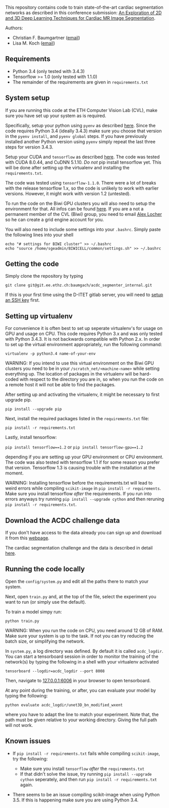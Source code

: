 
This repository contains code to train state-of-the-art cardiac segmentation networks as described in this
conference submission: [An Exploration of 2D and 3D Deep Learning
Techniques for Cardiac MR Image Segmentation](http://www.vision.ee.ethz.ch/~baumgach/papers/ACDC_challenge_paper.pdf).

Authors:
- Christian F. Baumgartner ([email](mailto:baumgartner@vision.ee.ethz.ch))
- Lisa M. Koch ([email](mailto:lisa.koch@inf.ethz.ch))


## Requirements 

- Python 3.4 (only tested with 3.4.3)
- Tensorflow >= 1.0 (only tested with 1.1.0)
- The remainder of the requirements are given in `requirements.txt`


## System setup

If you are running this code at the ETH Computer Vision Lab (CVL), make sure you have set up your system
as is required.

Specifically, setup your python using `pyenv` as described [here](https://computing.ee.ethz.ch/Programming/Languages/Python). Since the code requires Python 3.4 (ideally 3.4.3) make sure you choose that version in the `pyenv install`, and `pyenv global` steps. If you have previously installed another Python version using `pyenv` simply repeat the last three steps for version 3.4.3. 

Setup your CUDA and `tensorflow` as described [here](https://docs.google.com/document/d/1UXhXkqn20v_jC3CzSvdgvgED2iuXIKsgcW16GtVYBu8/edit#heading=h.p5485wgdj33x). The code was tested with CUDA 8.0.44, and CuDNN 5.1.10. *Do not* pip install tensorflow yet. This will be done after setting up the virtualenv and installing the `requirements.txt`. 

The code was tested using `tensorflow-1.1.0`. There were a lot of breaks with the release tensorflow 1.x, so the code is unlikely to 
work with earlier versions. However, it might work with version 1.2 (untested).

To run the code on the Biwi GPU clusters you will also need to setup the environment for that. All infos can be found [here](https://wiki.vision.ee.ethz.ch/itet/gridengine?s[]=gpu). If you are a not a permanent member of the CVL (Biwi) group, you need to email [Alex Locher](mailto:alocher@vision.ee.ethz.ch) so he can create a grid engine account for you. 

You will also need to include some settings into your `.bashrc`. Simply paste the following lines into your shell

```
echo "# settings for BIWI cluster" >> ~/.bashrc
echo "source /home/sgeadmin/BIWICELL/common/settings.sh" >> ~/.bashrc
```

## Getting the code

Simply clone the repository by typing

``` git clone git@git.ee.ethz.ch:baumgach/acdc_segmenter_internal.git ```

If this is your first time using the D-ITET gitlab server, you will need to [setup an SSH key](https://git.ee.ethz.ch/help/ssh/README.md) first.  

## Setting up virtualenv

For convenience it is often best to set up seperate virtualenv's for usage on GPU and usage on CPU. This code requires Python 3.x
and was only tested with Python 3.4.3. It is not backwards compatible with Python 2.x. In order to set up the virtual 
environment appropriately, run the following command:

``` virtualenv -p python3.4 name-of-your-env ```

WARNING: If you intend to use this virtual environment on the Biwi GPU clusters you need to be in your `/scratch_net/<machine-name>` while setting everything up. The location of packages in the virtualenv will be hard-coded with respect to the directory you are in, so when you run the code on a remote host it will not be able to find the packages.  

After setting up and activating the virtualenv, it might be necessary to first upgrade pip.

``` pip install --upgrade pip ```

Next, install the required packages listed in the `requirements.txt` file:

``` pip install -r requirements.txt ```

Lastly, install tensorflow:

``` pip install tensorflow==1.2 ```
or
``` pip install tensorflow-gpu==1.2 ```

depending if you are setting up your GPU environment or CPU environment. The code was also
tested with tensorflow 1.1 if for some reason you prefer that version. Tensorflow 1.3 is causing
trouble with the installation at the moment. 

WARNING: Installing tensorflow before the requirements.txt will lead to weird errors while compiling `scikit-image` in `pip install -r requirements`. Make sure you install tensorflow *after* the requirements. 
If you run into errors anyways try running `pip install --upgrade cython` and then reruning `pip install -r requirements.txt`. 


## Download the ACDC challenge data

If you don't have access to the data already you can sign up and download it from this [webpage](http://acdc.creatis.insa-lyon.fr/#challenges).

The cardiac segmentation challenge and the data is described in detail [here](https://www.creatis.insa-lyon.fr/Challenge/acdc/index.html).


## Running the code locally

Open the `config/system.py` and edit all the paths there to match your system.

Next, open `train.py` and, at the top of the file, select the experiment you want to run (or simply use the default).

To train a model simpy run:

``` python train.py ```

WARNING: When you run the code on CPU, you need around 12 GB of RAM. Make sure your system is up to the task. If not you can try reducing the batch size, or simplifying the network. 

In `system.py`, a log directory was defined. By default it is called `acdc_logdir`. You can start a tensorboard
session in order to monitor the training of the network(s) by typing the following in a shell with your virtualenv
activated

``` tensorboard --logdir=acdc_logdir --port 8008 ```

Then, navigate to [127.0.0.1:6006](http://127.0.0.1:6006) in your browser to open tensorboard.

At any point during the training, or after, you can evaluate your model by typing the following:

``` python evaluate acdc_logdir/unet3D_bn_modified_wxent ```

where you have to adapt the line to match your experiment. Note that, the path must be given relative to your
working directory. Giving the full path will not work.


## Known issues

- If `pip install -r requirements.txt` fails while compiling `scikit-image`, try the following:
    - Make sure you install `tensorflow` _after_ the `requirements.txt`
    - If that didn't solve the issue, try running `pip install --upgrade cython` seperately, and then run `pip install -r requirements.txt` again.
     
- There seems to be an issue compiling scikit-image when using Python 3.5. If this is happening make sure you are using Python 3.4. 

